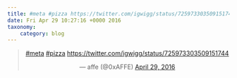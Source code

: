 ```yaml
---
title: #meta #pizza https://twitter.com/igwigg/status/725973303509151744
date: Fri Apr 29 10:27:16 +0000 2016
taxonomy:
    category: blog
---
```

<blockquote class="twitter-tweet" align="center"><p lang="und" dir="ltr"><a href="https://twitter.com/hashtag/meta?src=hash">#meta</a> <a href="https://twitter.com/hashtag/pizza?src=hash">#pizza</a> <a href="https://twitter.com/igwigg/status/725973303509151744">https://twitter.com/igwigg/status/725973303509151744</a></p>&mdash; affe (@0xAFFE) <a href="https://twitter.com/0xAFFE/status/725994855730675712">April 29, 2016</a></blockquote>
